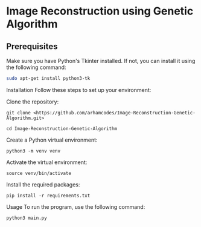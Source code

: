 # Image Reconstruction using Genetic Algorithm

## Prerequisites

Make sure you have Python's Tkinter installed. If not, you can install it using the following command:

```bash
sudo apt-get install python3-tk
```

Installation
Follow these steps to set up your environment:

Clone the repository:
```
git clone <https://github.com/arhamcodes/Image-Reconstruction-Genetic-Algorithm.git>
```
```
cd Image-Reconstruction-Genetic-Algorithm
```

Create a Python virtual environment:
```
python3 -m venv venv
```

Activate the virtual environment:
```
source venv/bin/activate
```

Install the required packages:
```
pip install -r requirements.txt
```

Usage
To run the program, use the following command:
```
python3 main.py
```